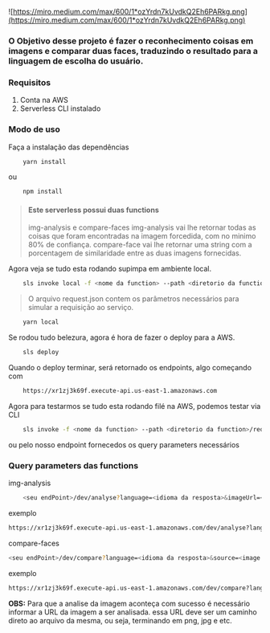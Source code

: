 ![https://miro.medium.com/max/600/1*ozYrdn7kUvdkQ2Eh6PARkg.png](https://miro.medium.com/max/600/1*ozYrdn7kUvdkQ2Eh6PARkg.png)

### O Objetivo desse projeto é fazer o reconhecimento coisas em imagens e comparar duas faces, traduzindo o resultado para a linguagem de escolha do usuário.

### Requisitos

1. Conta na AWS
2. Serverless CLI instalado

### Modo de uso

Faça a instalação das dependências
```bash
    yarn install 
```
ou
```bash
    npm install
```

> #### Este serverless possui duas functions 
> img-analysis e compare-faces
> img-analysis vai lhe retornar todas as coisas que foram encontradas na imagem forcedida, com no minimo 80% de confiança.
> compare-face vai lhe retornar uma string com a porcentagem de similaridade entre as duas imagens fornecidas.


Agora veja se tudo esta rodando supimpa em ambiente local.
```bash
    sls invoke local -f <nome da function> --path <diretorio da function>/request.json
```

> O arquivo request.json contem os parâmetros necessários para simular a requisição ao serviço.
```bash
    yarn local
```

Se rodou tudo belezura, agora é hora de fazer o deploy para a AWS.
```bash
    sls deploy
```
Quando o deploy terminar, será retornado os endpoints, algo começando com 
```bash
    https://xr1zj3k69f.execute-api.us-east-1.amazonaws.com
```

Agora para testarmos se tudo esta rodando filé na AWS, podemos testar via CLI
```bash
    sls invoke -f <nome da function> --path <diretorio da function>/request.json
```
ou pelo nosso endpoint fornecedos os query parameters necessários 

### Query parameters das functions

img-analysis
```bash
    <seu endPoint>/dev/analyse?language=<idioma da resposta>&imageUrl=<image para ser analisada>
```
exemplo
```bash
https://xr1zj3k69f.execute-api.us-east-1.amazonaws.com/dev/analyse?language=pt&imageUrl=https://www.osaogoncalo.com.br/img/normal/70000/1_0-15012564_00076985_0.jpg
```


compare-faces
```bash
<seu endPoint>/dev/compare?language=<idioma da resposta>&source=<image fonte>&target=<image a ser comparada>
```
exemplo

```bash
https://xr1zj3k69f.execute-api.us-east-1.amazonaws.com/dev/compare?language=ru&source=https://staticr1.blastingcdn.com/media/photogallery/2020/2/5/660x290/b_1200x680/ator-johnny-depp-esta-com-problemas-financeiros-segundo-revista-arquivo-blasting-news_2395461.jpg&target=https://upload.wikimedia.org/wikipedia/commons/5/5f/Johnny_Depp_Alice_Through_the_Looking_Glass_premiere.jpg
```


**OBS:**  Para que a analise da imagem aconteça com sucesso é necessário informar a URL da imagem a ser analisada. essa URL deve ser um caminho direto ao arquivo da mesma, ou seja, terminando em png, jpg e etc.
